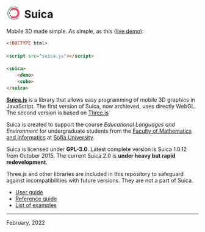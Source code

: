 # <img src="logo.min.png" height="40" style="position:relative; top:7px;"/> Suica

Mobile 3D made simple. As simple, as this ([live demo](https://boytchev.github.io/suica/examples/minimal-example.html)):
```html
<!DOCTYPE html>

<script src="suica.js"></script>

<suica>
    <demo>
    <cube>
</suica>
```

[**Suica.js**](https://github.com/boytchev/suica) is a library that allows easy
programming of mobile 3D graphics in JavaScript. The first version of Suica, now
archieved, uses directly WebGL. The second version is based on
[Three.js](https://threejs.org)

Suica is created to support the course *Educational Languages and Environment*
for undergraduate students from the
[Faculty of Mathematics and Informatics](https://www.fmi.uni-sofia.bg/en) at
[Sofia University](https://www.uni-sofia.bg/index.php/eng).


Suica is licensed under **GPL-3.0**. Latest complete version is Suica 1.0.12 from
October 2015. The current Suica 2.0 is **under heavy but rapid redevelopment**.

Three.js and other libraries are included in this repository to safeguard against incompatibilities
with future versions. They are not a part of Suica.


- [User guide](docs/user-guids.md)
- [Reference guide](docs/reference-guide.md)
- [List of examples](docs/examples.md)



---

February, 2022